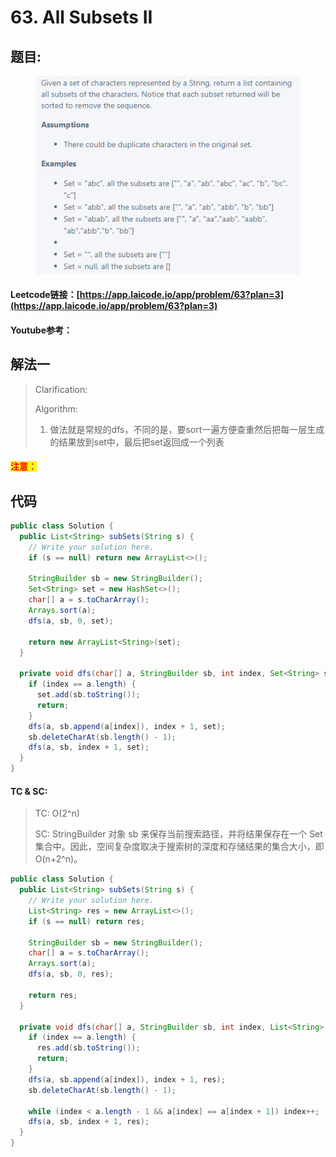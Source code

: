 # 63. All Subsets II

## 题目:

<figure><img src="../../.gitbook/assets/image (4).png" alt=""><figcaption></figcaption></figure>

#### Leetcode链接：[https://app.laicode.io/app/problem/63?plan=3](https://app.laicode.io/app/problem/63?plan=3)

#### Youtube参考：

## 解法一

> Clarification:&#x20;
>
> Algorithm:&#x20;
>
> 1. 做法就是常规的dfs，不同的是，要sort一遍方便查重然后把每一层生成的结果放到set中，最后把set返回成一个列表

#### <mark style="color:red;">注意：</mark>

## 代码

```java
public class Solution {
  public List<String> subSets(String s) {
    // Write your solution here.
    if (s == null) return new ArrayList<>();

    StringBuilder sb = new StringBuilder();
    Set<String> set = new HashSet<>();
    char[] a = s.toCharArray();
    Arrays.sort(a);
    dfs(a, sb, 0, set);
    
    return new ArrayList<String>(set);
  }

  private void dfs(char[] a, StringBuilder sb, int index, Set<String> set) {
    if (index == a.length) {
      set.add(sb.toString());
      return;
    }
    dfs(a, sb.append(a[index]), index + 1, set);
    sb.deleteCharAt(sb.length() - 1);
    dfs(a, sb, index + 1, set);
  }
}
```

#### TC & SC:&#x20;

> TC: O(2^n)
>
> SC: StringBuilder 对象 sb 来保存当前搜索路径，并将结果保存在一个 Set 集合中。因此，空间复杂度取决于搜索树的深度和存储结果的集合大小，即 O(n+2^n)。



```java
public class Solution {
  public List<String> subSets(String s) {
    // Write your solution here.
    List<String> res = new ArrayList<>();
    if (s == null) return res;

    StringBuilder sb = new StringBuilder();
    char[] a = s.toCharArray();
    Arrays.sort(a);
    dfs(a, sb, 0, res);
    
    return res;
  }

  private void dfs(char[] a, StringBuilder sb, int index, List<String> res) {
    if (index == a.length) {
      res.add(sb.toString());
      return;
    }
    dfs(a, sb.append(a[index]), index + 1, res);
    sb.deleteCharAt(sb.length() - 1);

    while (index < a.length - 1 && a[index] == a[index + 1]) index++;
    dfs(a, sb, index + 1, res);
  }
}
```
